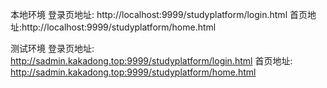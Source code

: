 本地环境
    登录页地址: http://localhost:9999/studyplatform/login.html
    首页地址:http://localhost:9999/studyplatform/home.html

测试环境
    登录页地址: http://sadmin.kakadong.top:9999/studyplatform/login.html
    首页地址: http://sadmin.kakadong.top:9999/studyplatform/home.html